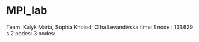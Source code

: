 # MPI_lab
Team: Kulyk Maria, Sophia Kholod, Olha Levandivska 
time:
1 node : 131.629 s 
2 nodes:
3 nodes:
